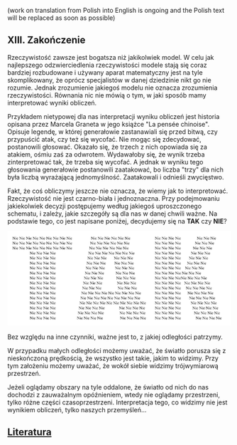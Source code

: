 (work on translation from Polish into English is ongoing and the Polish text will be replaced as soon as possible)

## XIII. Zakończenie

Rzeczywistość zawsze jest bogatsza niż jakikolwiek model.
W celu jak najlepszego odzwierciedlenia rzeczywistości modele stają się coraz bardziej rozbudowane
i używany aparat matematyczny jest na tyle skomplikowany, że oprócz specjalistów w danej dziedzinie nikt go nie rozumie.
Jednak zrozumienie jakiegoś modelu nie oznacza zrozumienia rzeczywistości.
Równania nic nie mówią o tym, w jaki sposób mamy interpretować wyniki obliczeń.

Przykładem nietypowej dla nas interpretacji wyniku obliczeń jest historia opisana przez Marcela Graneta
w jego książce "La pensée chinoise". Opisuje legendę, w której generałowie zastanawiali się przed bitwą,
czy przypuścić atak, czy też się wycofać. Nie mogąc się zdecydować, postanowili głosować.
Okazało się, że trzech z nich opowiada się za atakiem, ośmiu zaś za odwrotem.
Wydawałoby się, że wynik trzeba zinterpretować tak, że trzeba się wycofać.
A jednak w wyniku tego głosowania generałowie postanowili zaatakować,
bo liczba "trzy" dla nich była liczbą wyrażającą jednomyślność. Zaatakowali i odnieśli zwycięstwo.

Fakt, że coś obliczymy jeszcze nie oznacza, że wiemy jak to interpretować.
Rzeczywistość nie jest czarno-biała i jednoznaczna.
Przy podejmowaniu jakiekolwiek decyzji postępujemy według jakiegoś uproszczonego schematu,
i zależy, jakie szczegóły są dla nas w danej chwili ważne.
Na podstawie tego, co jest napisane poniżej, decydujemy się na **TAK** czy **NIE**?

![TakNie](../assets/img/TakNie.png)

Bez względu na inne czynniki, ważne jest to, z jakiej odległości patrzymy.

W przypadku małych odległości możemy uważać, że światło porusza się z nieskończoną prędkością,
że wszystko jest takie, jakim to widzimy. Przy tym założeniu możemy uważać, że wokół siebie widzimy trójwymiarową przestrzeń.

Jeżeli oglądamy obszary na tyle oddalone, że światło od nich do nas dochodzi z zauważalnym opóźnieniem,
wtedy nie oglądamy przestrzeni, tylko różne części czasoprzestrzeni.
Interpretacja tego, co widzimy nie jest wynikiem obliczeń, tylko naszych przemyśleń...

## [Literatura](literatura) 
